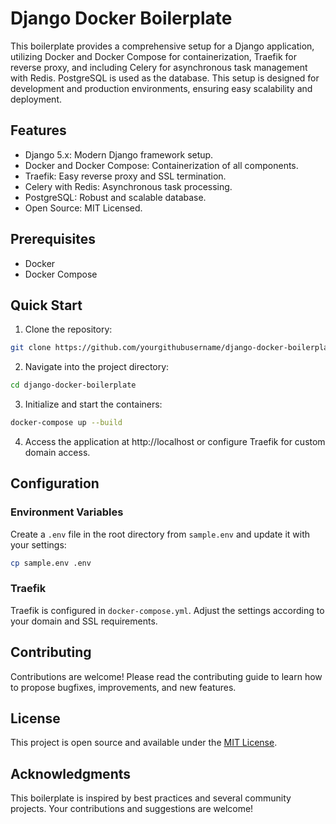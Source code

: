# Django Docker Boilerplate
This boilerplate provides a comprehensive setup for a Django application, utilizing Docker and Docker Compose for containerization, Traefik for reverse proxy, and including Celery for asynchronous task management with Redis. PostgreSQL is used as the database. This setup is designed for development and production environments, ensuring easy scalability and deployment.

## Features
- Django 5.x: Modern Django framework setup.
- Docker and Docker Compose: Containerization of all components.
- Traefik: Easy reverse proxy and SSL termination.
- Celery with Redis: Asynchronous task processing.
- PostgreSQL: Robust and scalable database.
- Open Source: MIT Licensed.

## Prerequisites
- Docker
- Docker Compose

## Quick Start
1. Clone the repository:
```bash
git clone https://github.com/yourgithubusername/django-docker-boilerplate.git
```

2. Navigate into the project directory:
```bash
cd django-docker-boilerplate
```

3. Initialize and start the containers:
```bash
docker-compose up --build
```

4. Access the application at http://localhost or configure Traefik for custom domain access.


## Configuration
### Environment Variables
Create a `.env` file in the root directory from `sample.env` and update it with your settings:

```bash
cp sample.env .env
```

### Traefik
Traefik is configured in `docker-compose.yml`. Adjust the settings according to your domain and SSL requirements.

## Contributing
Contributions are welcome! Please read the contributing guide to learn how to propose bugfixes, improvements, and new features.

## License
This project is open source and available under the [MIT License](https://github.com/mahdikiani/DjangoLaunchpad/blob/main/LICENSE).

## Acknowledgments
This boilerplate is inspired by best practices and several community projects. Your contributions and suggestions are welcome!

